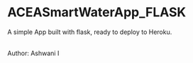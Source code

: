 # ACEASmartWaterApp_FLASK
A simple App built with flask, ready to deploy to Heroku.

<br>
Author: Ashwani I

